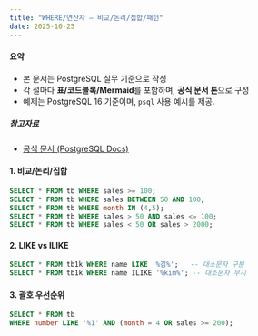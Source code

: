 ```yaml
---
title: "WHERE/연산자 — 비교/논리/집합/패턴"
date: 2025-10-25
---
```


#### 요약 

- 본 문서는 PostgreSQL 실무 기준으로 작성
- 각 절마다 **표/코드블록/Mermaid**를 포함하며, **공식 문서 톤**으로 구성
- 예제는 PostgreSQL 16 기준이며, `psql` 사용 예시를 제공.

##### 참고자료 

- [공식 문서 (PostgreSQL Docs)](https://www.postgresql.org/docs/current/)



#### 1. 비교/논리/집합

```sql
SELECT * FROM tb WHERE sales >= 100;
SELECT * FROM tb WHERE sales BETWEEN 50 AND 100;
SELECT * FROM tb WHERE month IN (4,5);
SELECT * FROM tb WHERE sales > 50 AND sales <= 100;
SELECT * FROM tb WHERE sales < 50 OR sales > 2000;
```

#### 2. LIKE vs ILIKE

```sql
SELECT * FROM tb1k WHERE name LIKE '%김%';   -- 대소문자 구분
SELECT * FROM tb1k WHERE name ILIKE '%kim%'; -- 대소문자 무시
```

#### 3. 괄호 우선순위

```sql
SELECT * FROM tb
WHERE number LIKE '%1' AND (month = 4 OR sales >= 200);
```
